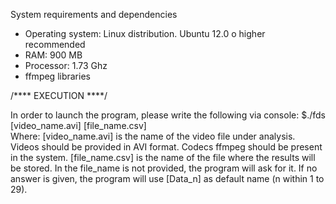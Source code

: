 
System requirements and dependencies

* Operating system: Linux distribution. Ubuntu 12.0 o higher recommended 
* RAM: 900 MB
* Processor: 1.73 Ghz
* ffmpeg libraries

/****  EXECUTION ****/
		
In order to launch the program, please write the following via console: 
	$./fds [video_name.avi] [file_name.csv]  
	Where:
	[video_name.avi] is the name of the video file under analysis. Videos should be provided in AVI format. 
	Codecs  ffmpeg  should be present in the system.
	[file_name.csv] is the name of the file where the results will be stored.
	In the file_name is not provided, the program will ask for it. If no answer is given, the program will use
	[Data_n] as default name (n within 1 to 29). 
